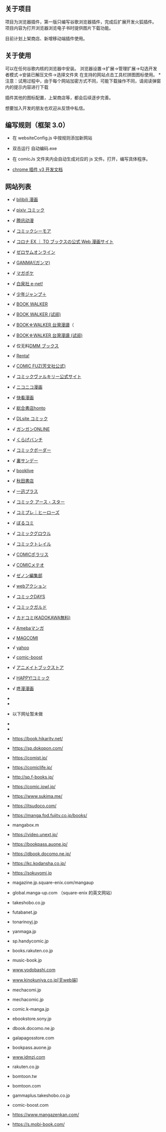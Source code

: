 ## 关于项目

项目为浏览器插件，第一版只编写谷歌浏览器插件，完成后扩展开发火狐插件。
项目内容为打开浏览器浏览电子书时提供图片下载功能。

目前计划上架商店、新增移动端插件使用。

## 关于使用

可以在任何谷歌内核的浏览器中安装。
浏览器设置->扩展->管理扩展->勾选开发者模式->安装已解压文件->选择文件夹
在支持的网站点击工具栏拼图图标使用。
*注意：试用过程中，由于每个网站加密方式不同，可能下载操作不同，请阅读弹窗内的提示内容进行下载

插件其他的图标配置，上架商店等，都会后续逐步完善。



想要加入开发的朋友也欢迎从反馈中私信。

## 编写规则（框架 3.0）

- 在 websiteConfig.js 中按规则添加新网站
- 双击运行 自动编码.exe
- 在 comicJs 文件夹内会自动生成对应的 js 文件。打开，编写具体程序。

- [chrome 插件 v3 开发文档](https://developer.chrome.com/docs/extensions/mv3/)

## 网站列表

- √ [bilibili 漫画](https://manga.bilibili.com)
- √ [pixiv コミック](https://comic.pixiv.net)
- √ [腾讯动漫](https://ac.qq.com)
- √ [コミックシーモア](https://cmoa.jp)
- √ [コロナ EX ｜ TO ブックスの公式 Web 漫画サイト](https://to-corona-ex.com)
- √ [ゼロサムオンライン](https://zerosumonline.com)
- √ [GANMA!(ガンマ)](https://ganma.jp)
- √ [マガポケ](https://shonenmagazine.com)
- √ [白泉社 e-net!](https://www.hakusensha-e.net)
- √ [少年ジャンプ＋](https://shonenjumpplus.com)
- √ [BOOK WALKER](https://bookwalker.jp)
- √ [BOOK WALKER (试阅)](https://bookwalker.jp)
- √ [BOOK☆WALKER 台灣漫讀](https://bookwalker.com.tw)（
- √ [BOOK☆WALKER 台灣漫讀 (试阅)](https://bookwalker.com.tw)
- √ 仅无料[DMM ブックス](https://book.dmm.com)
- √ [Renta!](https://papy.co.jp)
- √ [COMIC FUZ(芳文社公式)](https://comic-fuz.com)
- √ [コミックヴァルキリー公式サイト](https://comic-valkyrie.com)
- √ [ニコニコ漫画 ](https://nicovideo.jp)
- √ [快看漫画 ](https://kuaikanmanhua.com)
- √ [総合書店honto](https://honto.jp)
- √ [DLsite コミック](https://dlsite.com)
- √ [ガンガンONLINE](https://ganganonline.com)
- √ [くらげバンチ](https://kuragebunch.com)
- √ [コミックボーダー](https://comicborder.com)
- √ [裏サンデー](https://urasunday.com)
- √ [booklive](https://booklive.jp/)
- √ [秋田書店](https://championcross.jp/)
- √ [一迅プラス](https://ichijin-plus.com)
- √ [コミック アース・スター](https://comic-earthstar.com)
- √ [コミプレ｜ヒーローズ](https://heros-web.com)
- √ [ぼるコミ](https://voltage-comics.com)
- √ [コミックグロウル](https://comic-growl.com)
- √ [コミックトレイル](https://comic-trail.com)
- √ [COMICポラリス](https://comic-polaris.jp)
- √ [COMICメテオ](https://comic-meteor.jp)
- √ [ゼノン編集部](https://comic-zenon.com)
- √ [webアクション](https://comic-action.com)
- √ [コミックDAYS](https://comic-days.com)
- √ [コミックガルド](https://comic-gardo.com)
- √ [カドコミ(KADOKAWA無料)](https://comic-walker.com)
- √ [Amebaマンガ](https://dokusho-ojikan.jp)
- √ [MAGCOMI](https://magcomi.com)
- √  [yahoo](https://ebookjapan.yahoo.co.jp)
- √  [comic-boost](https://comic-boost.com/)
- √  [アニメイトブックストア](https://animatebookstore.com)
- √  [HAPPY!コミック](https://happycomic.jp)
- √  [咚漫漫画](https://.dongmanmanhua.cn)






- 
- 
- 以下网址暂未做
- 
- 




- https://book.hikaritv.net/
- https://sp.dokopon.com/
- https://comist.jp/
- https://comiclife.jp/
- http://sp.f-books.jp/
- https://comic.iowl.jp/
- https://www.sukima.me/
- https://itsudoco.com/
- https://manga.fod.fujitv.co.jp/books/
- mangabox.m
- https://video.unext.jp/
- https://bookpass.auone.jp/
- https://dbook.docomo.ne.jp/
- https://kc.kodansha.co.jp/
- https://sokuyomi.jp
- magazine.jp.square-enix.com/mangaup 
- global.manga-up.com （square-enix 的英文网站）
- takeshobo.co.jp
- futabanet.jp 
- tonarinoyj.jp
- yanmaga.jp
- sp.handycomic.jp
- books.rakuten.co.jp
- music-book.jp
- www.yodobashi.com
- www.kinokuniya.co.jp[无web端]
- mechacomi.jp
- mechacomic.jp
- comic.k-manga.jp
- ebookstore.sony.jp
- dbook.docomo.ne.jp
- galapagosstore.com
- bookpass.auone.jp
- www.idmzj.com
- rakuten.co.jp
- bomtoon.tw
- bomtoon.com
- gammaplus.takeshobo.co.jp
- comic-boost.com
- https://www.mangazenkan.com/
- https://s.mobi-book.com/